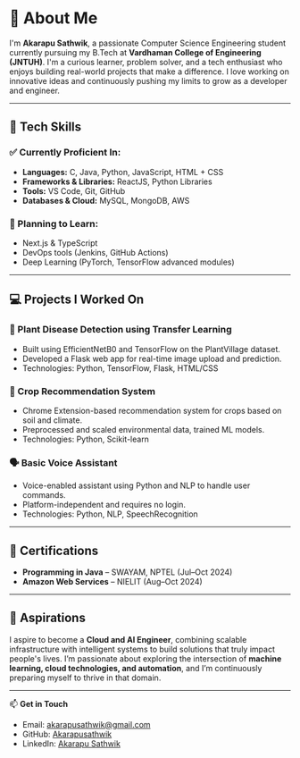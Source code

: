 # 👋 About Me

I'm **Akarapu Sathwik**, a passionate Computer Science Engineering student currently pursuing my B.Tech at **Vardhaman College of Engineering (JNTUH)**. I'm a curious learner, problem solver, and a tech enthusiast who enjoys building real-world projects that make a difference. I love working on innovative ideas and continuously pushing my limits to grow as a developer and engineer.

---

## 🧠 Tech Skills

### ✅ Currently Proficient In:
- **Languages:** C, Java, Python, JavaScript, HTML + CSS
- **Frameworks & Libraries:** ReactJS, Python Libraries
- **Tools:** VS Code, Git, GitHub
- **Databases & Cloud:** MySQL, MongoDB, AWS

### 🚀 Planning to Learn:
- Next.js & TypeScript
- DevOps tools (Jenkins, GitHub Actions)
- Deep Learning (PyTorch, TensorFlow advanced modules)

---

## 💻 Projects I Worked On

### 🌿 Plant Disease Detection using Transfer Learning
- Built using EfficientNetB0 and TensorFlow on the PlantVillage dataset.
- Developed a Flask web app for real-time image upload and prediction.
- Technologies: Python, TensorFlow, Flask, HTML/CSS

### 🌱 Crop Recommendation System
- Chrome Extension-based recommendation system for crops based on soil and climate.
- Preprocessed and scaled environmental data, trained ML models.
- Technologies: Python, Scikit-learn

### 🗣️ Basic Voice Assistant
- Voice-enabled assistant using Python and NLP to handle user commands.
- Platform-independent and requires no login.
- Technologies: Python, NLP, SpeechRecognition

---

## 📜 Certifications

- **Programming in Java** – SWAYAM, NPTEL (Jul–Oct 2024)
- **Amazon Web Services** – NIELIT (Aug–Oct 2024)

---

## 🎯 Aspirations

I aspire to become a **Cloud and AI Engineer**, combining scalable infrastructure with intelligent systems to build solutions that truly impact people's lives. I’m passionate about exploring the intersection of **machine learning, cloud technologies, and automation**, and I’m continuously preparing myself to thrive in that domain.

---

📫 **Get in Touch**  
- Email: [akarapusathwik@gmail.com](mailto:akarapusathwik@gmail.com)  
- GitHub: [Akarapusathwik](https://github.com/Akarapusathwik)  
- LinkedIn: [Akarapu Sathwik](https://www.linkedin.com/in/akarapu-sathwik-8998332b6)
